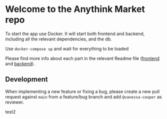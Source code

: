 # Welcome to the Anythink Market repo

To start the app use Docker. It will start both frontend and backend, including all the relevant dependencies, and the db.

Use `docker-compose up` and wait for everything to be loaded

Please find more info about each part in the relevant Readme file ([frontend](frontend/readme.md) and [backend](backend/README.md)).

## Development

When implementing a new feature or fixing a bug, please create a new pull request against `main` from a feature/bug branch and add `@vanessa-cooper` as reviewer.

test2
